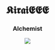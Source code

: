 <div align="center">
  
# 𝕶𝖎𝖗𝖆𝖎𝕰𝕰𝕰  

### Alchemist

<img src="https://skillicons.dev/icons?i=rust,zig,wasm,pytorch,tensorflow,kubernetes,neovim&theme=dark&perline=7" />
</div>
